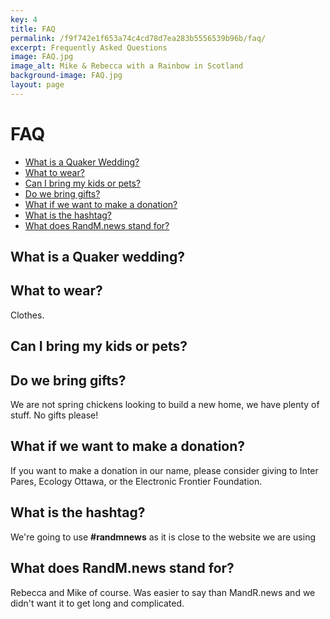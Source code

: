 ```yaml
---
key: 4
title: FAQ
permalink: /f9f742e1f653a74c4cd78d7ea283b5556539b96b/faq/
excerpt: Frequently Asked Questions
image: FAQ.jpg
image_alt: Mike & Rebecca with a Rainbow in Scotland
background-image: FAQ.jpg
layout: page
---
```



# FAQ

- [What is a Quaker Wedding?](#what-is-a-quaker-wedding)
- [What to wear?](#what-to-wear)
- [Can I bring my kids or pets?](#can-i-bring-my-kids-or-pets)
- [Do we bring gifts?](#do-we-bring-gifts)
- [What if we want to make a donation?](#what-if-we-want-to-make-a-donation)
- [What is the hashtag?](#what-is-the-hashtag)
- [What does RandM.news stand for?](#what-does-randmnews-stand-for)

## What is a Quaker wedding?

## What to wear?

Clothes.

## Can I bring my kids or pets?

## Do we bring gifts?

We are not spring chickens looking to build a new home, we have plenty of stuff. No gifts please! 

## What if we want to make a donation?

If you want to make a donation in our name, please consider giving to Inter Pares, Ecology Ottawa, or the Electronic Frontier Foundation.

## What is the hashtag?

We're going to use **#randmnews** as it is close to the website we are using

## What does RandM.news stand for?

Rebecca and Mike of course. Was easier to say than MandR.news and we didn't want it to get long and complicated.
